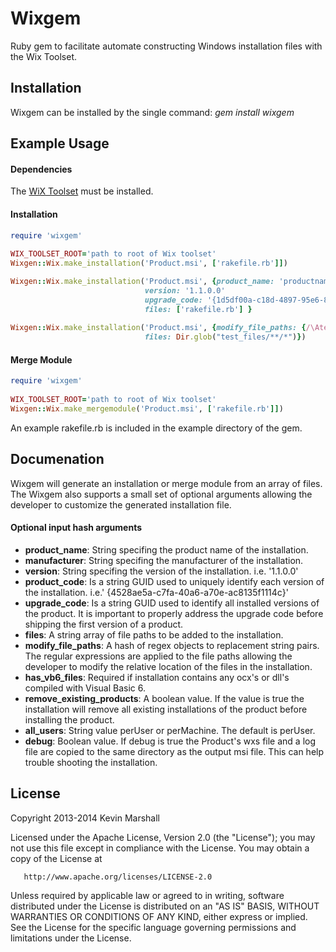 # Wixgem
Ruby gem to facilitate automate constructing Windows installation files 
with the Wix Toolset.

## Installation
Wixgem can be installed by the single command: *gem install wixgem*

## Example Usage
#### Dependencies
The [WiX Toolset](http://wixtoolset.org) must be installed.

#### Installation
```ruby
require 'wixgem'
	
WIX_TOOLSET_ROOT='path to root of Wix toolset'
Wixgen::Wix.make_installation('Product.msi', ['rakefile.rb']])

Wixgen::Wix.make_installation('Product.msi', {product_name: 'productname',
                              version: '1.1.0.0'
                              upgrade_code: '{1d5df00a-c18d-4897-95e6-8c936dd19647}',
                              files: ['rakefile.rb'] }	
					   
Wixgen::Wix.make_installation('Product.msi', {modify_file_paths: {/\Atest_files\// => ''}, 
                              files: Dir.glob("test_files/**/*")})					   
```
  
#### Merge Module
```ruby
require 'wixgem'
	
WIX_TOOLSET_ROOT='path to root of Wix toolset'
Wixgen::Wix.make_mergemodule('Product.msi', ['rakefile.rb']])

```
An example rakefile.rb is included in the example directory of the gem.

## Documenation

Wixgem will generate an installation or merge module from an array of files. The Wixgem also supports a 
small set of optional arguments allowing the developer to customize the generated installation file. 

#### Optional input hash arguments
* **product_name**: String specifing the product name of the installation.
* **manufacturer**: String specifing the manufacturer of the installation.
* **version**:      String specifing the version of the installation. i.e. '1.1.0.0'
* **product_code**: Is a string GUID used to uniquely identify each version of the installation. i.e.' {4528ae5a-c7fa-40a6-a70e-ac8135f1114c}'
* **upgrade_code**: Is a string GUID used to identify all installed versions of the product. It is important to 
                 properly address the upgrade code before shipping the first version of a product.
* **files**:        A string array of file paths to be added to the installation.
* **modify_file_paths**: A hash of regex objects to replacement string pairs. The regular expressions are applied to
                      the file paths allowing the developer to modify the relative location of the files in the installation.
* **has_vb6_files**: Required if installation contains any ocx's or dll's compiled with Visual Basic 6.
* **remove_existing_products**: A boolean value. If the value is true the installation will remove all existing 
                             installations of the product before installing the product.
* **all_users**: String value perUser or perMachine. The default is perUser.
* **debug**: Boolean value. If debug is true the Product's wxs file and a log file are copied
             to the same directory as the output msi file. This can help trouble shooting the 
			 installation.
                  

## License
Copyright 2013-2014 Kevin Marshall

   Licensed under the Apache License, Version 2.0 (the "License");
   you may not use this file except in compliance with the License.
   You may obtain a copy of the License at

       http://www.apache.org/licenses/LICENSE-2.0

   Unless required by applicable law or agreed to in writing, software
   distributed under the License is distributed on an "AS IS" BASIS,
   WITHOUT WARRANTIES OR CONDITIONS OF ANY KIND, either express or implied.
   See the License for the specific language governing permissions and
   limitations under the License.
